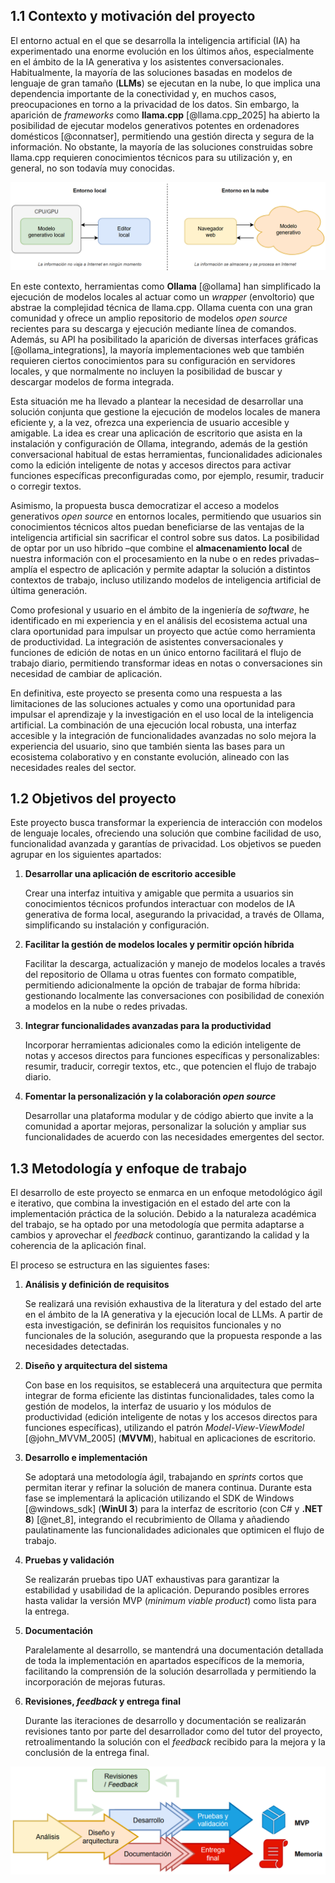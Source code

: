 ## 1.1 Contexto y motivación del proyecto

El entorno actual en el que se desarrolla la inteligencia artificial (IA) ha experimentado una enorme evolución en los últimos años, especialmente en el ámbito de la IA generativa y los asistentes conversacionales. Habitualmente, la mayoría de las soluciones basadas en modelos de lenguaje de gran tamaño (**LLMs**) se ejecutan en la nube, lo que implica una dependencia importante de la conectividad y, en muchos casos, preocupaciones en torno a la privacidad de los datos. Sin embargo, la aparición de *frameworks* como **llama.cpp** [@llama.cpp_2025] ha abierto la posibilidad de ejecutar modelos generativos potentes en ordenadores domésticos [@connatser], permitiendo una gestión directa y segura de la información. No obstante, la mayoría de las soluciones construidas sobre llama.cpp requieren conocimientos técnicos para su utilización y, en general, no son todavía muy conocidas.

![Figura 1.1. Comparativa entre entornos local y en la nube. Fuente: Elaboración propia.](./Pictures/Pasted-image-20250612151930.png)

En este contexto, herramientas como **Ollama** [@ollama] han simplificado la ejecución de modelos locales al actuar como un *wrapper* (envoltorio) que abstrae la complejidad técnica de llama.cpp. Ollama cuenta con una gran comunidad y ofrece un amplio repositorio de modelos *open source* recientes para su descarga y ejecución mediante línea de comandos. Además, su API ha posibilitado la aparición de diversas interfaces gráficas [@ollama_integrations], la mayoría implementaciones web que también requieren ciertos conocimientos para su configuración en servidores locales, y que normalmente no incluyen la posibilidad de buscar y descargar modelos de forma integrada.

Esta situación me ha llevado a plantear la necesidad de desarrollar una solución conjunta que gestione la ejecución de modelos locales de manera eficiente y, a la vez, ofrezca una experiencia de usuario accesible y amigable. La idea es crear una aplicación de escritorio que asista en la instalación y configuración de Ollama, integrando, además de la gestión conversacional habitual de estas herramientas, funcionalidades adicionales como la edición inteligente de notas y accesos directos para activar funciones específicas preconfiguradas como, por ejemplo, resumir, traducir o corregir textos.

Asimismo, la propuesta busca democratizar el acceso a modelos generativos *open source* en entornos locales, permitiendo que usuarios sin conocimientos técnicos altos puedan beneficiarse de las ventajas de la inteligencia artificial sin sacrificar el control sobre sus datos. La posibilidad de optar por un uso híbrido –que combine el **almacenamiento local** de nuestra información con el procesamiento en la nube o en redes privadas– amplía el espectro de aplicación y permite adaptar la solución a distintos contextos de trabajo, incluso utilizando modelos de inteligencia artificial de última generación.

Como profesional y usuario en el ámbito de la ingeniería de *software*, he identificado en mi experiencia y en el análisis del ecosistema actual una clara oportunidad para impulsar un proyecto que actúe como herramienta de productividad. La integración de asistentes conversacionales y funciones de edición de notas en un único entorno facilitará el flujo de trabajo diario, permitiendo transformar ideas en notas o conversaciones sin necesidad de cambiar de aplicación.

En definitiva, este proyecto se presenta como una respuesta a las limitaciones de las soluciones actuales y como una oportunidad para impulsar el aprendizaje y la investigación en el uso local de la inteligencia artificial. La combinación de una ejecución local robusta, una interfaz accesible y la integración de funcionalidades avanzadas no solo mejora la experiencia del usuario, sino que también sienta las bases para un ecosistema colaborativo y en constante evolución, alineado con las necesidades reales del sector.

## 1.2 Objetivos del proyecto

Este proyecto busca transformar la experiencia de interacción con modelos de lenguaje locales, ofreciendo una solución que combine facilidad de uso, funcionalidad avanzada y garantías de privacidad. Los objetivos se pueden agrupar en los siguientes apartados:

1.  **Desarrollar una aplicación de escritorio accesible**

    Crear una interfaz intuitiva y amigable que permita a usuarios sin conocimientos técnicos profundos interactuar con modelos de IA generativa de forma local, asegurando la privacidad, a través de Ollama, simplificando su instalación y configuración.

2.  **Facilitar la gestión de modelos locales y permitir opción híbrida**

    Facilitar la descarga, actualización y manejo de modelos locales a través del repositorio de Ollama u otras fuentes con formato compatible, permitiendo adicionalmente la opción de trabajar de forma híbrida: gestionando localmente las conversaciones con posibilidad de conexión a modelos en la nube o redes privadas.

3.  **Integrar funcionalidades avanzadas para la productividad**

    Incorporar herramientas adicionales como la edición inteligente de notas y accesos directos para funciones específicas y personalizables: resumir, traducir, corregir textos, etc., que potencien el flujo de trabajo diario.

4.  **Fomentar la personalización y la colaboración *open source***

    Desarrollar una plataforma modular y de código abierto que invite a la comunidad a aportar mejoras, personalizar la solución y ampliar sus funcionalidades de acuerdo con las necesidades emergentes del sector.

## 1.3 Metodología y enfoque de trabajo

El desarrollo de este proyecto se enmarca en un enfoque metodológico ágil e iterativo, que combina la investigación en el estado del arte con la implementación práctica de la solución. Debido a la naturaleza académica del trabajo, se ha optado por una metodología que permita adaptarse a cambios y aprovechar el *feedback* continuo, garantizando la calidad y la coherencia de la aplicación final.

El proceso se estructura en las siguientes fases:

1.  **Análisis y definición de requisitos**

    Se realizará una revisión exhaustiva de la literatura y del estado del arte en el ámbito de la IA generativa y la ejecución local de LLMs. A partir de esta investigación, se definirán los requisitos funcionales y no funcionales de la solución, asegurando que la propuesta responde a las necesidades detectadas.

2.  **Diseño y arquitectura del sistema**

    Con base en los requisitos, se establecerá una arquitectura que permita integrar de forma eficiente las distintas funcionalidades, tales como la gestión de modelos, la interfaz de usuario y los módulos de productividad (edición inteligente de notas y los accesos directos para funciones específicas), utilizando el patrón *Model-View-ViewModel* [@john_MVVM_2005] (**MVVM**), habitual en aplicaciones de escritorio.

3.  **Desarrollo e implementación**

    Se adoptará una metodología ágil, trabajando en *sprints* cortos que permitan iterar y refinar la solución de manera continua. Durante esta fase se implementará la aplicación utilizando el SDK de Windows [@windows_sdk] (**WinUI 3**) para la interfaz de escritorio (con C# y **.NET 8**) [@net_8], integrando el recubrimiento de Ollama y añadiendo paulatinamente las funcionalidades adicionales que optimicen el flujo de trabajo.

4.  **Pruebas y validación**

    Se realizarán pruebas tipo UAT exhaustivas para garantizar la estabilidad y usabilidad de la aplicación. Depurando posibles errores hasta validar la versión MVP (*minimum viable product*) como lista para la entrega.

5.  **Documentación**

    Paralelamente al desarrollo, se mantendrá una documentación detallada de toda la implementación en apartados específicos de la memoria, facilitando la comprensión de la solución desarrollada y permitiendo la incorporación de mejoras futuras.

6.  **Revisiones, *feedback* y entrega final**

    Durante las iteraciones de desarrollo y documentación se realizarán revisiones tanto por parte del desarrollador como del tutor del proyecto, retroalimentando la solución con el *feedback* recibido para la mejora y la conclusión de la entrega final.

![Figura 1.2. Aproximación del flujo de trabajo realizado en este proyecto. Fuente: Elaboración propia.](./Pictures/Pasted-image-20250612163718.png)